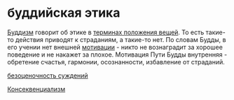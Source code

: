 # буддийская этика
[Буддизм](%D0%B1%D1%83%D0%B4%D0%B4%D0%B8%D0%B7%D0%BC) говорит об этике в [терминах положения вещей](%D0%B8%D0%B4%D0%B5%D0%B0%D0%BB%D1%8C%D0%BD%D1%8B%D0%B9%20%D1%8F%D0%B7%D1%8B%D0%BA). То есть такие-то действия приводят к страданиям, а такие-то нет. По словам Будды, в его учении нет внешней [мотивации](zettelkasten/%D0%B0%D0%BD%D0%B8%D1%87%D1%87%D0%B0/%D0%A3%D1%81%D1%82%D0%B0%D0%BD%D0%BE%D0%B2%D0%BA%D0%B0%20%D0%BD%D0%B0%20%D1%80%D0%BE%D1%81%D1%82/%D0%BB%D0%B5%D0%B3%D0%BA%D0%BE%D0%B5%20%D1%81%D0%B5%D1%80%D0%B4%D1%86%D0%B5%20%D0%B2%20%D0%BE%D1%82%D0%BD%D0%BE%D1%88%D0%B5%D0%BD%D0%B8%D0%B8%20%D0%BE%D1%88%D0%B8%D0%B1%D0%BE%D0%BA/%D0%B8%D0%B3%D1%80%D0%B8%D0%B2%D0%BE%D1%81%D1%82%D1%8C/%D0%BC%D0%BE%D1%82%D0%B8%D0%B2%D0%B0%D1%86%D0%B8%D1%8F) - никто не вознаградит за хорошее поведение и не накажет за плохое. Мотивация Пути Будды внутренняя - обретение счастья, гармонии, осознанности, избавление от страданий.

[безоценочность суждений](%D0%B1%D0%B5%D0%B7%D0%BE%D1%86%D0%B5%D0%BD%D0%BE%D1%87%D0%BD%D0%BE%D1%81%D1%82%D1%8C%20%D1%81%D1%83%D0%B6%D0%B4%D0%B5%D0%BD%D0%B8%D0%B9)

[Консеквенциализм](%D0%9A%D0%BE%D0%BD%D1%81%D0%B5%D0%BA%D0%B2%D0%B5%D0%BD%D1%86%D0%B8%D0%B0%D0%BB%D0%B8%D0%B7%D0%BC)